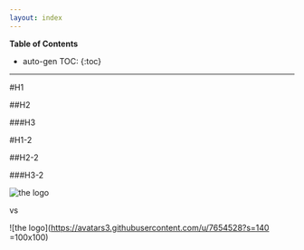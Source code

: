 ```yaml
---
layout: index
---
```


__Table of Contents__

* auto-gen TOC:
{:toc}

---

#H1

##H2

###H3

#H1-2

##H2-2

###H3-2

![the logo][logo]

[logo]: https://avatars3.githubusercontent.com/u/7654528?s=140 "The Logo"

vs

![the logo](https://avatars3.githubusercontent.com/u/7654528?s=140 =100x100)
